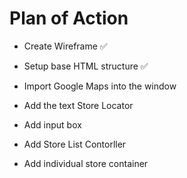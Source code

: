 # Plan of Action

- Create Wireframe ✅

- Setup base HTML structure ✅

- Import Google Maps into the window

- Add the text Store Locator

- Add input box

- Add Store List Contorller

- Add individual store container